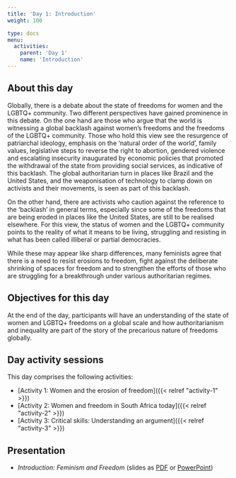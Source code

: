```yaml
---
title: 'Day 1: Introduction'
weight: 100

type: docs
menu:
  activities:
    parent: 'Day 1'
    name: 'Introduction'
---
```


## About this day

Globally, there is a debate about the state of freedoms for women and the
LGBTQ+ community. Two different perspectives have gained prominence in
this debate. On the one hand are those who argue that the world is witnessing
a global backlash against women’s freedoms and the freedoms of the
LGBTQ+ community. Those who hold this view see the resurgence of
patriarchal ideology, emphasis on the ‘natural order of the world’, family
values, legislative steps to reverse the right to abortion, gendered violence
and escalating insecurity inaugurated by economic policies that promoted the
withdrawal of the state from providing social services, as indicative of this
backlash. The global authoritarian turn in places like Brazil and the United
States, and the weaponisation of technology to clamp down on activists and
their movements, is seen as part of this backlash.

On the other hand, there are activists who caution against the reference to the
‘backlash’ in general terms, especially since some of the freedoms that are
being eroded in places like the United States, are still to be realised
elsewhere. For this view, the status of women and the LGBTQ+ community
points to the reality of what it means to be living, struggling and resisting in
what has been called illiberal or partial democracies.

While these may appear like sharp differences, many feminists agree that
there is a need to resist erosions to freedom, fight against the deliberate
shrinking of spaces for freedom and to strengthen the efforts of those who are
struggling for a breakthrough under various authoritarian regimes.

## Objectives for this day

At the end of the day, participants will have an understanding of the state of
women and LGBTQ+ freedoms on a global scale and how authoritarianism
and inequality are part of the story of the precarious nature of freedoms
globally.

## Day activity sessions

This day comprises the following activities:

* [Activity 1: Women and the erosion of freedom]({{< relref "activity-1" >}})
* [Activity 2: Women and freedom in South Africa today]({{< relref "activity-2" >}})
* [Activity 3: Critical skills: Understanding an argument]({{< relref "activity-3" >}})

## Presentation

* *Introduction: Feminism and Freedom* (slides as [PDF] or [PowerPoint])

[PDF]: /documents/day-1-introduction-feminism-and-freedom.pdf
[PowerPoint]: /documents/day-1-introduction-feminism-and-freedom.pptx
